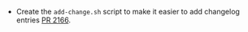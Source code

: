 * Create the `add-change.sh` script to make it easier to add changelog entries [PR 2166](https://github.com/provenance-io/provenance/pull/2166).
